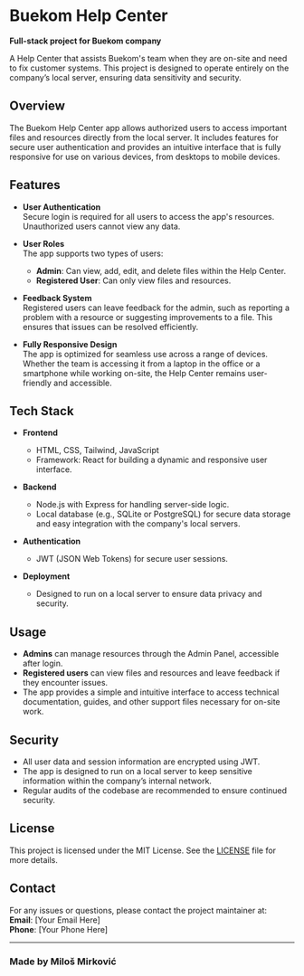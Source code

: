 # Buekom Help Center

**Full-stack project for Buekom company**

A Help Center that assists Buekom's team when they are on-site and need to fix customer systems. This project is designed to operate entirely on the company’s local server, ensuring data sensitivity and security.

## Overview
The Buekom Help Center app allows authorized users to access important files and resources directly from the local server. It includes features for secure user authentication and provides an intuitive interface that is fully responsive for use on various devices, from desktops to mobile devices.

## Features

- **User Authentication**  
  Secure login is required for all users to access the app's resources. Unauthorized users cannot view any data.

- **User Roles**  
  The app supports two types of users:
  - **Admin**: Can view, add, edit, and delete files within the Help Center.
  - **Registered User**: Can only view files and resources.

- **Feedback System**  
  Registered users can leave feedback for the admin, such as reporting a problem with a resource or suggesting improvements to a file. This ensures that issues can be resolved efficiently.

- **Fully Responsive Design**  
  The app is optimized for seamless use across a range of devices. Whether the team is accessing it from a laptop in the office or a smartphone while working on-site, the Help Center remains user-friendly and accessible.

## Tech Stack

- **Frontend**  
  - HTML, CSS, Tailwind, JavaScript  
  - Framework: React for building a dynamic and responsive user interface.
  
- **Backend**  
  - Node.js with Express for handling server-side logic.
  - Local database (e.g., SQLite or PostgreSQL) for secure data storage and easy integration with the company's local servers.

- **Authentication**  
  - JWT (JSON Web Tokens) for secure user sessions.
  
- **Deployment**  
  - Designed to run on a local server to ensure data privacy and security.

## Usage

- **Admins** can manage resources through the Admin Panel, accessible after login.
- **Registered users** can view files and resources and leave feedback if they encounter issues.
- The app provides a simple and intuitive interface to access technical documentation, guides, and other support files necessary for on-site work.

## Security

- All user data and session information are encrypted using JWT.
- The app is designed to run on a local server to keep sensitive information within the company’s internal network.
- Regular audits of the codebase are recommended to ensure continued security.

## License

This project is licensed under the MIT License. See the [LICENSE](LICENSE) file for more details.

## Contact

For any issues or questions, please contact the project maintainer at:  
**Email**: [Your Email Here]  
**Phone**: [Your Phone Here]

---

### Made by Miloš Mirković
